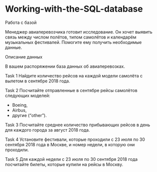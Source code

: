 # Working-with-the-SQL-database

Работа с базой

Менеджер авиаперевозчика готовит исследование. Он хочет выявить связь между числом полётов, типом самолётов и календарём музыкальных фестивалей. Помогите ему получить необходимые данные.

Описание данных

В вашем распоряжении база данных об авиаперевозках.

Task 1
Найдите количество рейсов на каждой модели самолёта с вылетом в сентябре 2018 года.

Task 2
Посчитайте отправленные в сентябре рейсы самолётов следующих моделей:
- Boeing,
- Airbus,
- другие (“other”).

Task 3
Посчитайте среднее количество прибывающих рейсов в день для каждого города за август 2018 года. 

Task 4
Установите фестивали, которые проходили с 23 июля по 30 сентября 2018 года в Москве, и номер недели, в которую они проходили.

Task 5
Для каждой недели с 23 июля по 30 сентября 2018 года посчитайте билеты, которые купили на рейсы в Москву.
